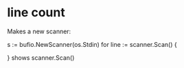 # line count

Makes a new scanner: 

s := bufio.NewScanner(os.Stdin)
for line := scanner.Scan() {

}
shows scanner.Scan()

